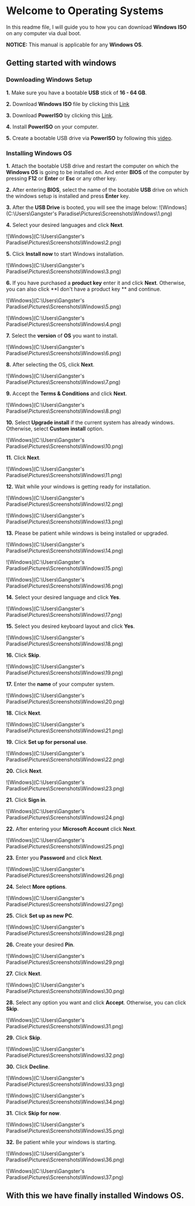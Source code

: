 # Welcome to Operating Systems

In this readme file, I will guide you to how you can download **Windows ISO** on any computer via dual boot.

**NOTICE:** This manual is applicable for any **Windows OS**.

## Getting started with windows

### Downloading Windows Setup

**1.** Make sure you have a bootable **USB** stick of **16 - 64 GB**.

**2.** Download **Windows ISO** file by clicking this [Link](https://www.microsoft.com/software-download/windows11)

**3.** Download **PowerISO** by clicking this [Link](https://www.poweriso.net/PowerISO8-x64.exe).

**4.** Install **PowerISO** on your computer.

**5.** Create a bootable USB drive via **PowerISO** by following this [video](https://youtu.be/f0Ze6IbFo00?t=4).

### Installing Windows OS

**1.** Attach the bootable USB drive and restart the computer on which the **Windows OS** is going to be installed on. And enter **BIOS** of the computer by pressing **F12** or **Enter** or **Esc** or any other key.

**2.** After entering **BIOS**, select the name of the bootable **USB** drive on which the windows setup is installed and press **Enter** key.

**3.** After the **USB Drive** is booted, you will see the image below:
![Windows](C:\Users\Gangster's Paradise\Pictures\Screenshots\Windows\1.png)

**4.** Select your desired languages and click **Next**.

![Windows](C:\Users\Gangster's Paradise\Pictures\Screenshots\Windows\2.png)

**5.** Click **Install now** to start Windows installation.

![Windows](C:\Users\Gangster's Paradise\Pictures\Screenshots\Windows\3.png)

**6.** If you have purchased a **product key** enter it and click **Next**. Otherwise, you can also click **I don't have a product key ** and continue.

![Windows](C:\Users\Gangster's Paradise\Pictures\Screenshots\Windows\5.png)

![Windows](C:\Users\Gangster's Paradise\Pictures\Screenshots\Windows\4.png)

**7.** Select the **version** of **OS** you want to install. 

![Windows](C:\Users\Gangster's Paradise\Pictures\Screenshots\Windows\6.png)

 **8.** After selecting the OS, click **Next**.

![Windows](C:\Users\Gangster's Paradise\Pictures\Screenshots\Windows\7.png)

 **9.** Accept the **Terms & Conditions** and click **Next**.

![Windows](C:\Users\Gangster's Paradise\Pictures\Screenshots\Windows\8.png)

 **10.** Select **Upgrade install** if the current system has already windows. Otherwise, select **Custom install** option.

![Windows](C:\Users\Gangster's Paradise\Pictures\Screenshots\Windows\10.png)

 **11.** Click **Next**.

![Windows](C:\Users\Gangster's Paradise\Pictures\Screenshots\Windows\11.png)

 **12.** Wait while your windows is getting ready for installation.

![Windows](C:\Users\Gangster's Paradise\Pictures\Screenshots\Windows\12.png)

![Windows](C:\Users\Gangster's Paradise\Pictures\Screenshots\Windows\13.png)

 **13.** Please be patient while windows is being installed or upgraded.

![Windows](C:\Users\Gangster's Paradise\Pictures\Screenshots\Windows\14.png)

![Windows](C:\Users\Gangster's Paradise\Pictures\Screenshots\Windows\15.png)

![Windows](C:\Users\Gangster's Paradise\Pictures\Screenshots\Windows\16.png)

 **14.** Select your desired language and click **Yes**.

![Windows](C:\Users\Gangster's Paradise\Pictures\Screenshots\Windows\17.png)

 **15.** Select you desired keyboard layout and click **Yes**.

![Windows](C:\Users\Gangster's Paradise\Pictures\Screenshots\Windows\18.png)

 **16.** Click **Skip**.

![Windows](C:\Users\Gangster's Paradise\Pictures\Screenshots\Windows\19.png)

 **17.** Enter the **name** of your computer system.

![Windows](C:\Users\Gangster's Paradise\Pictures\Screenshots\Windows\20.png)

 **18.** Click **Next**.

![Windows](C:\Users\Gangster's Paradise\Pictures\Screenshots\Windows\21.png)

 **19.** Click **Set up for personal use**.

![Windows](C:\Users\Gangster's Paradise\Pictures\Screenshots\Windows\22.png)

 **20.** Click **Next**.

![Windows](C:\Users\Gangster's Paradise\Pictures\Screenshots\Windows\23.png)

 **21.** Click **Sign in**.

![Windows](C:\Users\Gangster's Paradise\Pictures\Screenshots\Windows\24.png)

 **22.** After entering your **Microsoft Account** click **Next**.

![Windows](C:\Users\Gangster's Paradise\Pictures\Screenshots\Windows\25.png)

 **23.** Enter you **Password** and click **Next**.

![Windows](C:\Users\Gangster's Paradise\Pictures\Screenshots\Windows\26.png)

**24.**  Select **More options**.

![Windows](C:\Users\Gangster's Paradise\Pictures\Screenshots\Windows\27.png)

**25.** Click **Set up as new PC**.

![Windows](C:\Users\Gangster's Paradise\Pictures\Screenshots\Windows\28.png)

 **26.** Create your desired **Pin**.

![Windows](C:\Users\Gangster's Paradise\Pictures\Screenshots\Windows\29.png)

 **27.** Click **Next**.

![Windows](C:\Users\Gangster's Paradise\Pictures\Screenshots\Windows\30.png)

 **28.** Select any option you want and click **Accept**. Otherwise, you can click **Skip**.

![Windows](C:\Users\Gangster's Paradise\Pictures\Screenshots\Windows\31.png)

 **29.** Click **Skip**.

![Windows](C:\Users\Gangster's Paradise\Pictures\Screenshots\Windows\32.png)

 **30.** Click **Decline**.

![Windows](C:\Users\Gangster's Paradise\Pictures\Screenshots\Windows\33.png)

![Windows](C:\Users\Gangster's Paradise\Pictures\Screenshots\Windows\34.png)

 **31.** Click **Skip for now**.

![Windows](C:\Users\Gangster's Paradise\Pictures\Screenshots\Windows\35.png)

**32.** Be patient while your windows is starting.

![Windows](C:\Users\Gangster's Paradise\Pictures\Screenshots\Windows\36.png)

![Windows](C:\Users\Gangster's Paradise\Pictures\Screenshots\Windows\37.png)

 ## With this we have finally installed Windows OS.